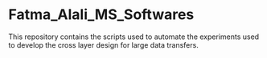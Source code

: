 # Fatma_Alali_MS_Softwares

This repository contains the scripts used to automate the experiments 
used to develop the cross layer design for large data transfers.
